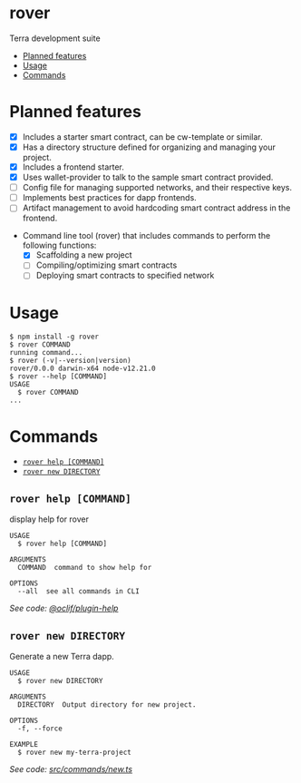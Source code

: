 rover
=====

Terra development suite

<!-- toc -->
* [Planned features](#planned-features)
* [Usage](#usage)
* [Commands](#commands)
<!-- tocstop -->

# Planned features 

- [x] Includes a starter smart contract, can be cw-template or similar.
- [x] Has a directory structure defined for organizing and managing your project.
- [x] Includes a frontend starter.
- [x] Uses wallet-provider to talk to the sample smart contract provided.
- [ ] Config file for managing supported networks, and their respective keys.
- [ ] Implements best practices for dapp frontends.
- [ ] Artifact management to avoid hardcoding smart contract address in the frontend. 
- Command line tool (rover) that includes commands to perform the following functions:
  - [x] Scaffolding a new project
  - [ ] Compiling/optimizing smart contracts
  - [ ] Deploying smart contracts to specified network

# Usage
<!-- usage -->
```sh-session
$ npm install -g rover
$ rover COMMAND
running command...
$ rover (-v|--version|version)
rover/0.0.0 darwin-x64 node-v12.21.0
$ rover --help [COMMAND]
USAGE
  $ rover COMMAND
...
```
<!-- usagestop -->
# Commands
<!-- commands -->
* [`rover help [COMMAND]`](#rover-help-command)
* [`rover new DIRECTORY`](#rover-new-directory)

## `rover help [COMMAND]`

display help for rover

```
USAGE
  $ rover help [COMMAND]

ARGUMENTS
  COMMAND  command to show help for

OPTIONS
  --all  see all commands in CLI
```

_See code: [@oclif/plugin-help](https://github.com/oclif/plugin-help/blob/v3.2.3/src/commands/help.ts)_

## `rover new DIRECTORY`

Generate a new Terra dapp.

```
USAGE
  $ rover new DIRECTORY

ARGUMENTS
  DIRECTORY  Output directory for new project.

OPTIONS
  -f, --force

EXAMPLE
  $ rover new my-terra-project
```

_See code: [src/commands/new.ts](https://github.com/terra-money/rover/blob/v0.0.0/src/commands/new.ts)_
<!-- commandsstop -->
